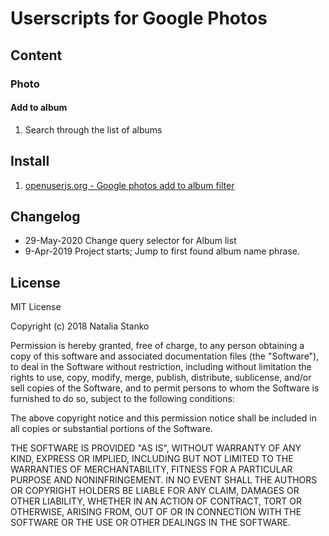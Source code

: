 # Userscripts for Google Photos

## Content

### Photo

#### Add to album

1. Search through the list of albums

## Install

1. [openuserjs.org - Google photos add to album filter](https://openuserjs.org/scripts/nataliastanko/Google_photos_add_to_album_filter)

## Changelog

* 29-May-2020 Change query selector for Album list
* 9-Apr-2019 Project starts; Jump to first found album name phrase.

## License

MIT License

Copyright (c) 2018 Natalia Stanko

Permission is hereby granted, free of charge, to any person obtaining a copy of this software and associated documentation files (the "Software"), to deal in the Software without restriction, including without limitation the rights to use, copy, modify, merge, publish, distribute, sublicense, and/or sell copies of the Software, and to permit persons to whom the Software is furnished to do so, subject to the following conditions:

The above copyright notice and this permission notice shall be included in all copies or substantial portions of the Software.

THE SOFTWARE IS PROVIDED "AS IS", WITHOUT WARRANTY OF ANY KIND, EXPRESS OR IMPLIED, INCLUDING BUT NOT LIMITED TO THE WARRANTIES OF MERCHANTABILITY, FITNESS FOR A PARTICULAR PURPOSE AND NONINFRINGEMENT. IN NO EVENT SHALL THE AUTHORS OR COPYRIGHT HOLDERS BE LIABLE FOR ANY CLAIM, DAMAGES OR OTHER LIABILITY, WHETHER IN AN ACTION OF CONTRACT, TORT OR OTHERWISE, ARISING FROM, OUT OF OR IN CONNECTION WITH THE SOFTWARE OR THE USE OR OTHER DEALINGS IN THE SOFTWARE.
